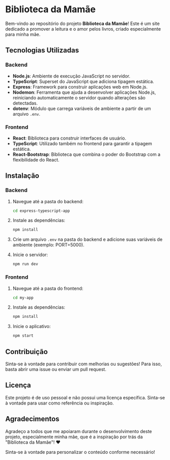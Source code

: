 
# Biblioteca da Mamãe

Bem-vindo ao repositório do projeto **Biblioteca da Mamãe**! Este é um site dedicado a promover a leitura e o amor pelos livros, criado especialmente para minha mãe.

## Tecnologias Utilizadas

### Backend

- **Node.js**: Ambiente de execução JavaScript no servidor.
- **TypeScript**: Superset do JavaScript que adiciona tipagem estática.
- **Express**: Framework para construir aplicações web em Node.js.
- **Nodemon**: Ferramenta que ajuda a desenvolver aplicações Node.js, reiniciando automaticamente o servidor quando alterações são detectadas.
- **dotenv**: Módulo que carrega variáveis de ambiente a partir de um arquivo `.env`.

### Frontend

- **React**: Biblioteca para construir interfaces de usuário.
- **TypeScript**: Utilizado também no frontend para garantir a tipagem estática.
- **React-Bootstrap**: Biblioteca que combina o poder do Bootstrap com a flexibilidade do React.

## Instalação

### Backend

1. Navegue até a pasta do backend:
   ```bash
   cd express-typescript-app
   ```

2. Instale as dependências:

   ```bash
   npm install
   ```

3. Crie um arquivo `.env` na pasta do backend e adicione suas variáveis de ambiente (exemplo: PORT=5000).

4. Inicie o servidor:
   ```bash
   npm run dev
   ```

### Frontend

1. Navegue até a pasta do frontend:

   ```bash
   cd my-app
   ```

2. Instale as dependências:

   ```bash
   npm install
   ```

3. Inicie o aplicativo:
   ```bash
   npm start
   ```

## Contribuição

Sinta-se à vontade para contribuir com melhorias ou sugestões! Para isso, basta abrir uma issue ou enviar um pull request.

## Licença

Este projeto é de uso pessoal e não possui uma licença específica. Sinta-se à vontade para usar como referência ou inspiração.

## Agradecimentos

Agradeço a todos que me apoiaram durante o desenvolvimento deste projeto, especialmente minha mãe, que é a inspiração por trás da "Biblioteca da Mamãe"! ❤️

Sinta-se à vontade para personalizar o conteúdo conforme necessário!